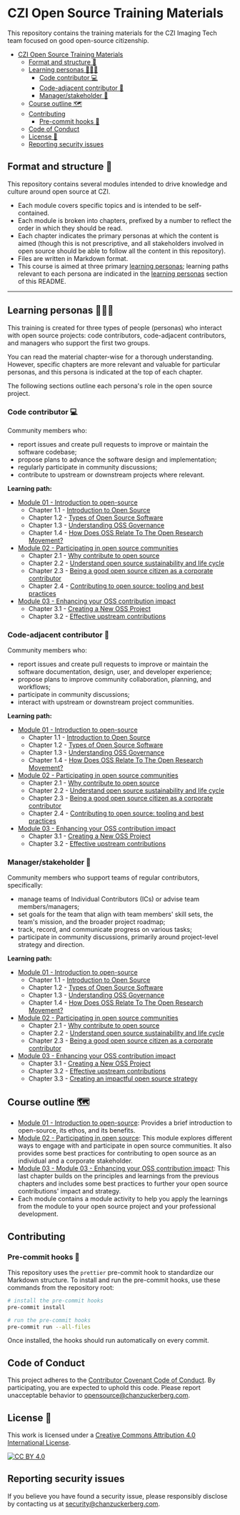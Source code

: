# CZI Open Source Training Materials

This repository contains the training materials for the CZI Imaging Tech team focused on good open-source citizenship.

- [CZI Open Source Training Materials](#czi-open-source-training-materials)
  - [Format and structure 🔖](#format-and-structure-)
  - [Learning personas 🙋🏽‍♀️](#learning-personas-️)
    - [Code contributor 💻](#code-contributor-)
    - [Code-adjacent contributor 🎨](#code-adjacent-contributor-)
    - [Manager/stakeholder 🤝](#managerstakeholder-)
  - [Course outline 🗺](#course-outline-)
  - [Contributing](#contributing)
    - [Pre-commit hooks 🧹](#pre-commit-hooks-)
  - [Code of Conduct](#code-of-conduct)
  - [License 📄](#license-)
  - [Reporting security issues](#reporting-security-issues)

## Format and structure 🔖

This repository contains several modules intended to drive knowledge and culture around open source at CZI.

- Each module covers specific topics and is intended to be self-contained.
- Each module is broken into chapters, prefixed by a number to reflect the order in which they should be read.
- Each chapter indicates the primary personas at which the content is aimed (though this is not prescriptive,
  and all stakeholders involved in open source should be able to follow all the content in this repository).
- Files are written in Markdown format.
- This course is aimed at three primary [learning personas](#learning-personas-️); learning paths relevant to each persona are indicated in the [learning personas](#learning-personas-️) section of this README.

---

## Learning personas 🙋🏽‍♀️

This training is created for three types of people (personas) who interact with open source projects:
code contributors, code-adjacent contributors, and managers who support the first two groups.

You can read the material chapter-wise for a thorough understanding. However, specific chapters are more relevant and valuable for particular personas, and this persona is indicated at the top of each chapter.

The following sections outline each persona's role in the open source project.

### Code contributor 💻

Community members who:

- report issues and create pull requests to improve or maintain the software codebase;
- propose plans to advance the software design and implementation;
- regularly participate in community discussions;
- contribute to upstream or downstream projects where relevant.

**Learning path:**

- [Module 01 - Introduction to open-source](./01-intro-to-os/README.md)
  - Chapter 1.1 - [Introduction to Open Source](./01-intro-to-os/01-intro-to-os.md)
  - Chapter 1.2 - [Types of Open Source Software](./01-intro-to-os/02-types-of-oss.md)
  - Chapter 1.3 - [Understanding OSS Governance](./01-intro-to-os/03-understand-oss-governance.md)
  - Chapter 1.4 - [How Does OSS Relate To The Open Research Movement?](./01-intro-to-os/04-oss-and-open-science.md)
- [Module 02 - Participating in open source communities](02-participating-in-oss/README.md)
  - Chapter 2.1 - [Why contribute to open source](./02-participating-in-oss/01-why-contributing-to-oss.md)
  - Chapter 2.2 - [Understand open source sustainability and life cycle](./02-participating-in-oss/02-understand-oss-sustainability.md)
  - Chapter 2.3 - [Being a good open source citizen as a corporate contributor](./02-participating-in-oss/04-good-corporate-oss-citizen.md)
  - Chapter 2.4 - [Contributing to open source: tooling and best practices](./03-improving-oss-impact/)
- [Module 03 - Enhancing your OSS contribution impact](./03-improving-oss-impact/README.md)
  - Chapter 3.1 - [Creating a New OSS Project](./03-improving-oss-impact/01-create-new-oss.md)
  - Chapter 3.2 - [Effective upstream contributions](./03-improving-oss-impact/02-effective-upstream-contributions.md)

### Code-adjacent contributor 🎨

Community members who:

- report issues and create pull requests to improve or maintain the software documentation, design, user, and developer experience;
- propose plans to improve community collaboration, planning, and workflows;
- participate in community discussions;
- interact with upstream or downstream project communities.

**Learning path:**

- [Module 01 - Introduction to open-source](./01-intro-to-os/README.md)
  - Chapter 1.1 - [Introduction to Open Source](./01-intro-to-os/01-intro-to-os.md)
  - Chapter 1.2 - [Types of Open Source Software](./01-intro-to-os/02-types-of-oss.md)
  - Chapter 1.3 - [Understanding OSS Governance](./01-intro-to-os/03-understand-oss-governance.md)
  - Chapter 1.4 - [How Does OSS Relate To The Open Research Movement?](./01-intro-to-os/04-oss-and-open-science.md)
- [Module 02 - Participating in open source communities](02-participating-in-oss/README.md)
  - Chapter 2.1 - [Why contribute to open source](./02-participating-in-oss/01-why-contributing-to-oss.md)
  - Chapter 2.2 - [Understand open source sustainability and life cycle](./02-participating-in-oss/02-understand-oss-sustainability.md)
  - Chapter 2.3 - [Being a good open source citizen as a corporate contributor](./02-participating-in-oss/04-good-corporate-oss-citizen.md)
  - Chapter 2.4 - [Contributing to open source: tooling and best practices](./03-improving-oss-impact/)
- [Module 03 - Enhancing your OSS contribution impact](./03-improving-oss-impact/README.md)
  - Chapter 3.1 - [Creating a New OSS Project](./03-improving-oss-impact/01-create-new-oss.md)
  - Chapter 3.2 - [Effective upstream contributions](./03-improving-oss-impact/02-effective-upstream-contributions.md)

### Manager/stakeholder 🤝

Community members who support teams of regular contributors, specifically:

- manage teams of Individual Contributors (ICs) or advise team members/managers;
- set goals for the team that align with team members' skill sets, the team's mission, and the broader project roadmap;
- track, record, and communicate progress on various tasks;
- participate in community discussions, primarily around project-level strategy and direction.

**Learning path:**

- [Module 01 - Introduction to open-source](./01-intro-to-os/README.md)
  - Chapter 1.1 - [Introduction to Open Source](./01-intro-to-os/01-intro-to-os.md)
  - Chapter 1.2 - [Types of Open Source Software](./01-intro-to-os/02-types-of-oss.md)
  - Chapter 1.3 - [Understanding OSS Governance](./01-intro-to-os/03-understand-oss-governance.md)
  - Chapter 1.4 - [How Does OSS Relate To The Open Research Movement?](./01-intro-to-os/04-oss-and-open-science.md)
- [Module 02 - Participating in open source communities](02-participating-in-oss/README.md)
  - Chapter 2.1 - [Why contribute to open source](./02-participating-in-oss/01-why-contributing-to-oss.md)
  - Chapter 2.2 - [Understand open source sustainability and life cycle](./02-participating-in-oss/02-understand-oss-sustainability.md)
  - Chapter 2.3 - [Being a good open source citizen as a corporate contributor](./02-participating-in-oss/03-good-corporate-oss-citizen.md)
- [Module 03 - Enhancing your OSS contribution impact](./03-improving-oss-impact/README.md)
  - Chapter 3.1 - [Creating a New OSS Project](./03-improving-oss-impact/01-create-new-oss.md)
  - Chapter 3.2 - [Effective upstream contributions](./03-improving-oss-impact/02-effective-upstream-contributions.md)
  - Chapter 3.3 - [Creating an impactful open source strategy](./03-improving-oss-impact/03-impactful-contribution-model.md)

## Course outline 🗺

- [Module 01 - Introduction to open-source](./01-intro-to-os/README.md): Provides a brief introduction to open-source, its ethos, and its benefits.
- [Module 02 - Participating in open source](./02-participating-in-oss/): This module explores different ways to engage with and participate in open source communities. It also provides some best practices for contributing to open source as an individual and a corporate stakeholder.
- [Module 03 - Module 03 - Enhancing your OSS contribution impact](./03-improving-oss-impact/README.md): This last chapter builds on the principles and learnings from the previous chapters and includes some best practices to further your open source contributions' impact and strategy.
- Each module contains a module activity to help you apply the learnings from the module to your open source project and your professional development.

## Contributing

### Pre-commit hooks 🧹

This repository uses the `prettier` pre-commit hook to standardize our Markdown structure.
To install and run the pre-commit hooks, use these commands from the repository root:

```bash
# install the pre-commit hooks
pre-commit install

# run the pre-commit hooks
pre-commit run --all-files
```

Once installed, the hooks should run automatically on every commit.

## Code of Conduct

This project adheres to the [Contributor Covenant Code of Conduct](https://github.com/chanzuckerberg/.github/blob/master/CODE_OF_CONDUCT.md?rgh-link-date=2023-06-28T16%3A31%3A48Z). By participating, you are expected to uphold this code. Please report unacceptable behavior to [opensource@chanzuckerberg.com](mailto:opensource@chanzuckerberg.com).

## License 📄

This work is licensed under a [Creative Commons Attribution 4.0 International License][cc-by].

[![CC BY 4.0][cc-by-image]][cc-by]

[cc-by]: http://creativecommons.org/licenses/by/4.0/
[cc-by-image]: https://i.creativecommons.org/l/by/4.0/88x31.png

## Reporting security issues

If you believe you have found a security issue,
please responsibly disclose by contacting us at <security@chanzuckerberg.com>.
